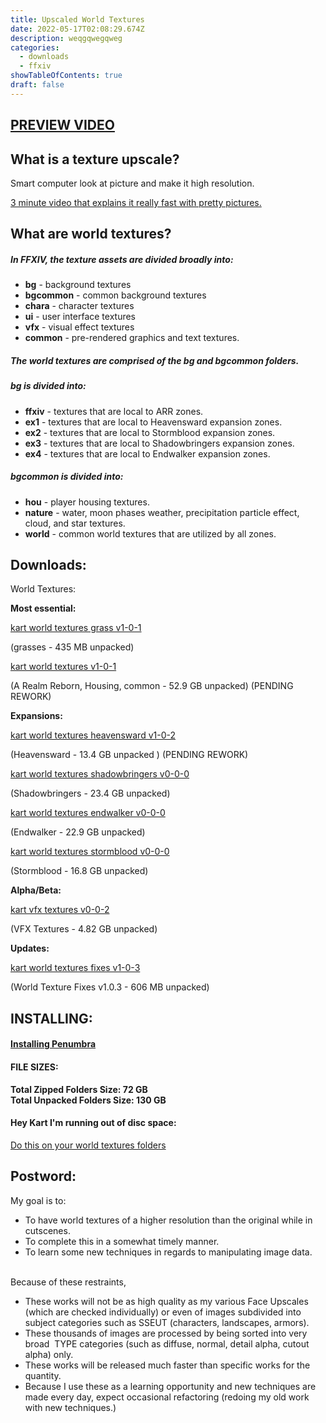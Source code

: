 ```yaml
---
title: Upscaled World Textures
date: 2022-05-17T02:08:29.674Z
description: weqgqwegqweg
categories:
  - downloads
  - ffxiv
showTableOfContents: true
draft: false
---
```

## **[PREVIEW VIDEO](https://www.youtube.com/watch?v=fSO48HBqFyA)**

## **What is a texture upscale?**

Smart computer look at picture and make it high resolution.

[3 minute video that explains it really fast with pretty pictures.](https://www.youtube.com/watch?v=Fix6u4pksrg)

## **What are world textures?**

##### In FFXIV, the texture assets are divided broadly into:

* **bg** - background textures
* **bgcommon** - common background textures
* **chara** - character textures
* **ui** - user interface textures
* **vfx** - visual effect textures
* **common** - pre-rendered graphics and text textures.

##### The world textures are comprised of the **bg** and **bgcommon** folders.

##### **bg** is divided into:

* **ffxiv** - textures that are local to ARR zones.
* **ex1** - textures that are local to Heavensward expansion zones.
* **ex2** - textures that are local to Stormblood expansion zones.
* **ex3** - textures that are local to Shadowbringers expansion zones.
* **ex4** - textures that are local to Endwalker expansion zones.

##### **bgcommon** is divided into:

* **hou** - player housing textures.
* **nature** - water, moon phases weather, precipitation particle effect, cloud, and star textures.
* **world** - common world textures that are utilized by all zones.

## Downloads:

World Textures: 

**Most essential:**

[kart world textures grass v1-0-1](https://downloads.kartoffels.club/kart+world+textures+grass+v1-0-1.7z "https\://downloads.kartoffels.club/kart+world+textures+grass+v1-0-1.7z")

(grasses - 435 MB unpacked)

 [kart world textures v1-0-1](https://downloads.kartoffels.club/kart+world+textures+v1-0-1.7z "https\://downloads.kartoffels.club/kart+world+textures+v1-0-1.7z") 

(A Realm Reborn, Housing, common - 52.9 GB unpacked) (PENDING REWORK)

**Expansions:** 

[kart world textures heavensward v1-0-2](https://downloads.kartoffels.club/kart+world+textures+heavensward+v1-0-2.7z "https\://downloads.kartoffels.club/kart+world+textures+heavensward+v1-0-2.7z") 

(Heavensward - 13.4 GB unpacked ) (PENDING REWORK)

[kart world textures shadowbringers v0-0-0](https://downloads.kartoffels.club/TEST%20kart%20world%20textures%20shadowbringers%20v0-0-0.7z "https\://downloads.kartoffels.club/TEST%20kart%20world%20textures%20shadowbringers%20v0-0-0.7z") 

(Shadowbringers - 23.4 GB unpacked) 

[kart world textures endwalker v0-0-0](https://downloads.kartoffels.club/TEST%20kart%20world%20textures%20endwalker%20v0-0-0.7z "https\://downloads.kartoffels.club/TEST%20kart%20world%20textures%20endwalker%20v0-0-0.7z") 

(Endwalker - 22.9 GB unpacked) 

[kart world textures stormblood v0-0-0](https://downloads.kartoffels.club/TEST+kart+world+textures+stormblood+v0-0-0.7z "https\://downloads.kartoffels.club/TEST+kart+world+textures+stormblood+v0-0-0.7z") 

(Stormblood - 16.8 GB unpacked) 

**Alpha/Beta:**

 [kart vfx textures v0-0-2](https://downloads.kartoffels.club/TEST%20kart%20vfx%20textures%20v0-0-2.7z "https\://downloads.kartoffels.club/TEST%20kart%20vfx%20textures%20v0-0-2.7z") 

(VFX Textures - 4.82 GB unpacked) 

**Updates:** 

[kart world textures fixes v1-0-3](https://downloads.kartoffels.club/kart%20world%20textures%20fixes%20v1-0-3.7z "https\://downloads.kartoffels.club/kart%20world%20textures%20fixes%20v1-0-3.7z")

(World Texture Fixes v1.0.3 - 606 MB unpacked)

## INSTALLING:

#### **[Installing Penumbra](https://reniguide.info/#installpenumbra)**

#### **FILE SIZES:**

**Total Zipped Folders Size: 72 GB**\
**Total Unpacked Folders Size: 130 GB**

#### **Hey Kart I'm running out of disc space:**

[Do this on your world textures folders](https://www.windowscentral.com/how-enable-file-compression-windows-11#compress_ntfs_file_windows11)

## **Postword**:

My goal is to:

* To have world textures of a higher resolution than the original while in cutscenes.
* To complete this in a somewhat timely manner.
* To learn some new techniques in regards to manipulating image data.

\
Because of these restraints,

* These works will not be as high quality as my various Face Upscales (which are checked individually) or even of images subdivided into subject categories such as SSEUT (characters, landscapes, armors).
* These thousands of images are processed by being sorted into very broad  TYPE categories (such as diffuse, normal, detail alpha, cutout alpha) only.
* These works will be released much faster than specific works for the quantity.
* Because I use these as a learning opportunity and new techniques are made every day, expect occasional refactoring (redoing my old work with new techniques.)